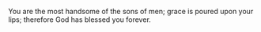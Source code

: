 You are the most handsome of the sons of men; grace is poured upon your lips; therefore God has blessed you forever.
